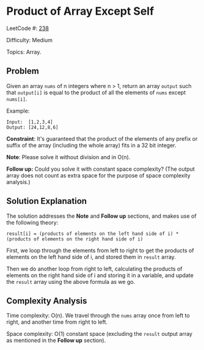 # Product of Array Except Self

LeetCode #: [238](https://leetcode.com/problems/product-of-array-except-self/)

Difficulty: Medium

Topics: Array.

## Problem

Given an array `nums` of n integers where n > 1,  return an array `output` such that `output[i]` is equal to the product of all the elements of `nums` except `nums[i]`.

Example:

```text
Input:  [1,2,3,4]
Output: [24,12,8,6]
```

**Constraint**: It's guaranteed that the product of the elements of any prefix or suffix of the array (including the whole array) fits in a 32 bit integer.

**Note**: Please solve it without division and in O(n).

**Follow up:** Could you solve it with constant space complexity? (The output array does not count as extra space for the purpose of space complexity analysis.)

## Solution Explanation

The solution addresses the **Note** and **Follow up** sections, and makes use of the following theory:

```text
result[i] = (products of elements on the left hand side of i) * (products of elements on the right hand side of i)
```

First, we loop through the elements from left to right to get the products of elements on the left hand side of i, and stored them in `result` array.

Then we do another loop from right to left, calculating the products of elements on the right hand side of i and storing it in a variable, and update the `result` array using the above formula as we go.

## Complexity Analysis

Time complexity: O(n). We travel through the `nums` array once from left to right, and another time from right to left.

Space complexity: O(1) constant space (excluding the `result` output array as mentioned in the **Follow up** section).

